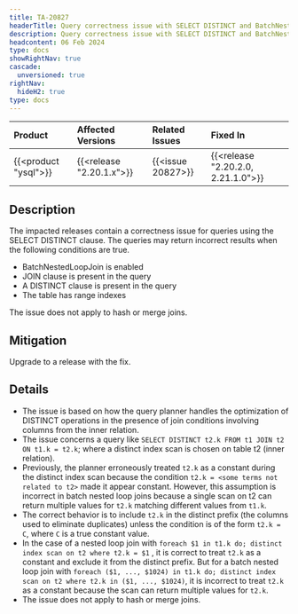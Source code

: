 ```yaml
---
title: TA-20827
headerTitle: Query correctness issue with SELECT DISTINCT and BatchNestedLoopJoin
description: Query correctness issue with SELECT DISTINCT and BatchNestedLoopJoin.
headcontent: 06 Feb 2024
type: docs
showRightNav: true
cascade:
  unversioned: true
rightNav:
  hideH2: true
type: docs
---
```


|          Product           |  Affected Versions  |  Related Issues   | Fixed In |
| :------------------------- | :------------------ | :---------------- | :------- |
| {{<product "ysql">}}       | {{<release "2.20.1.x">}} | {{<issue 20827>}} | {{<release "2.20.2.0, 2.21.1.0">}}      |

## Description

The impacted releases contain a correctness issue for queries using the SELECT DISTINCT clause. The queries may return incorrect results when the following conditions are true.

- BatchNestedLoopJoin is enabled
- JOIN clause is present in the query
- A DISTINCT clause is present in the query
- The table has range indexes

The issue does not apply to hash or merge joins.

## Mitigation

Upgrade to a release with the fix.

## Details

- The issue is based on how the query planner handles the optimization of DISTINCT operations in the presence of join conditions involving columns from the inner relation.
- The issue concerns a query like `SELECT DISTINCT t2.k FROM t1 JOIN t2 ON t1.k = t2.k`; where a distinct index scan is chosen on table t2 (inner relation).
- Previously, the planner erroneously treated `t2.k` as a constant during the distinct index scan because the condition `t2.k = <some terms not related to t2>` made it appear constant. However, this assumption is incorrect in batch nested loop joins because a single scan on t2 can return multiple values for `t2.k` matching different values from `t1.k`.
- The correct behavior is to include `t2.k` in the distinct prefix (the columns used to eliminate duplicates) unless the condition is of the form `t2.k = C`, where `C` is a true constant value.
- In the case of a nested loop join with `foreach $1 in t1.k do; distinct index scan on t2 where t2.k = $1` , it is correct to treat `t2.k` as a constant and exclude it from the distinct prefix. But for a batch nested loop join with `foreach ($1, ..., $1024) in t1.k do; distinct index scan on t2 where t2.k in ($1, ..., $1024)`, it is incorrect to treat `t2.k` as a constant because the scan can return multiple values for `t2.k`.
- The issue does not apply to hash or merge joins.
